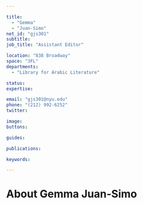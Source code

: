 ```yaml
---

title:
  - "Gemma"
  - "Juan-Simo"
net_id: "gjs301"
subtitle: 
job_title: "Assistant Editor"

location: "838 Broadway"
space: "3FL"
departments:
  - "Library for Arabic Literature"

status: 
expertise:

email: "gjs301@nyu.edu"
phone: "(212) 992-6252"
twitter: 

image: 
buttons:

guides:

publications:

keywords:

---
```


# About Gemma Juan-Simo


